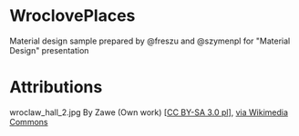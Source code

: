 # WroclovePlaces
Material design sample prepared by @freszu and @szymenpl for "Material Design" presentation

# Attributions
wroclaw_hall_2.jpg By Zawe (Own work) [<a href="http://creativecommons.org/licenses/by-sa/3.0/pl/deed.en">CC BY-SA 3.0 pl</a>], <a href="https://commons.wikimedia.org/wiki/File%3AHala_stulecia_wroc%C5%82aw_odbicie_fotnanny_zawe.jpg">via Wikimedia Commons</a>
